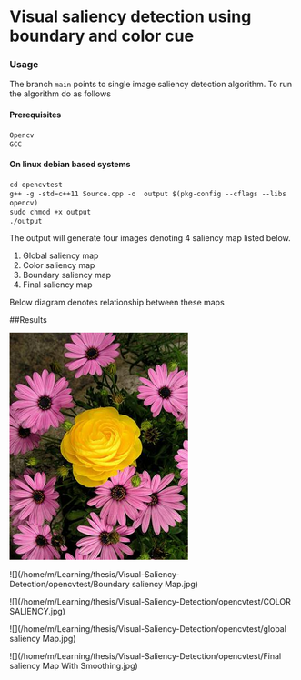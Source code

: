 # Visual saliency detection using boundary and color cue


### Usage

The branch `main` points to single image saliency detection algorithm. To run the algorithm do as follows

#### Prerequisites
    Opencv
    GCC

#### On linux debian based systems
    cd opencvtest
    g++ -g -std=c++11 Source.cpp -o  output $(pkg-config --cflags --libs opencv)
    sudo chmod +x output 
    ./output

The output will generate four images denoting 4 saliency map listed below. 

1. Global saliency map
2. Color saliency map
3. Boundary saliency map
4. Final saliency map

Below diagram denotes relationship between these maps


##Results

![](https://github.com/mosharaf13/A-Study-on-Salient-Region-Detection-using-Boundary-and-Color-Cue/blob/main/opencvtest/24071.jpg "Initial image")

![](/home/m/Learning/thesis/Visual-Saliency-Detection/opencvtest/Boundary saliency Map.jpg)

![](/home/m/Learning/thesis/Visual-Saliency-Detection/opencvtest/COLOR SALIENCY.jpg)

![](/home/m/Learning/thesis/Visual-Saliency-Detection/opencvtest/global saliency Map.jpg)

![](/home/m/Learning/thesis/Visual-Saliency-Detection/opencvtest/Final saliency Map With Smoothing.jpg)